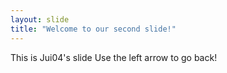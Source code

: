 ```yaml
---
layout: slide
title: "Welcome to our second slide!"
---
```

This is Jui04's slide
Use the left arrow to go back!